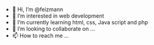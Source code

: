 - 👋 Hi, I’m @feizmann
- 👀 I’m interested in web development 
- 🌱 I’m currently learning html, css, Java script and php
- 💞️ I’m looking to collaborate on ...
- 📫 How to reach me ...

<!---
feizmann/feizmann is a ✨ special ✨ repository because its `README.md` (this file) appears on your GitHub profile.
You can click the Preview link to take a look at your changes.
--->
